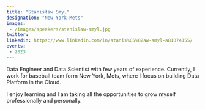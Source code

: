 ```yaml
---
title: "Stanisław Smyl"
designation: "New York Mets"
images:
 - /images/speakers/stanislaw-smyl.jpg
twitter: 
linkedin: https://www.linkedin.com/in/stanis%C5%82aw-smyl-a81074155/
events:
 - 2023
---
```


Data Engineer and Data Scientist with few years of experience. Currently, I work for baseball team form New York, Mets, where I focus on building Data Platform in the Cloud. 

I enjoy learning and I am taking all the opportunities to grow myself professionally and personally.